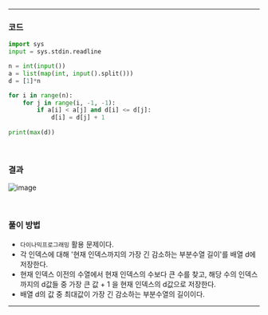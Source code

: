 ___
### 코드
```python
import sys
input = sys.stdin.readline

n = int(input())
a = list(map(int, input().split()))
d = [1]*n

for i in range(n):
    for j in range(i, -1, -1):
        if a[i] < a[j] and d[i] <= d[j]:
            d[i] = d[j] + 1
            
print(max(d))
```
<br>

### 결과
![image](https://user-images.githubusercontent.com/50696567/213366029-e2320131-8fce-423a-a746-3a45b1790531.png)

<br>

### 풀이 방법
- `다이나믹프로그래밍` 활용 문제이다.
- 각 인덱스에 대해 '현재 인덱스까지의 가장 긴 감소하는 부분수열 길이'를 배열 d에 저장한다.
- 현재 인덱스 이전의 수열에서 현재 인덱스의 수보다 큰 수를 찾고, 해당 수의 인덱스까지의 d값들 중 가장 큰 값 + 1 을 현재 인덱스의 d값으로 저장한다.
- 배열 d의 값 중 최대값이 가장 긴 감소하는 부분수열의 길이이다.
___
